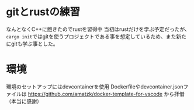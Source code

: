# gitとrustの練習
なんとなくC++に飽きたのでrustを習得中
当初はrustだけを学ぶ予定だったが、
`cargo init`ではgitを使うプロジェクトである事を想定しているため、また新たにgitも学ぶ事とした。

# 環境
環境のセットアップにはdevcontainerを使用
Dockerfileやdevcontainer.jsonファイルは
https://github.com/amatzk/docker-template-for-vscode
から拝借（本当に感謝）
